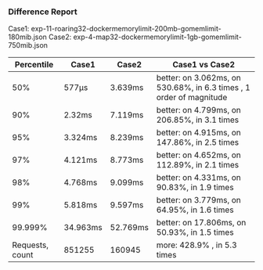 ### Difference Report
Case1: exp-11-roaring32-dockermemorylimit-200mb-gomemlimit-180mib.json
Case2: exp-4-map32-dockermemorylimit-1gb-gomemlimit-750mib.json

|Percentile|Case1|Case2|Case1 vs Case2|
|---|---|---|---|
|50%|577µs|3.639ms|better: on 3.062ms, on 530.68%, in 6.3 times , 1 order of magnitude|
|90%|2.32ms|7.119ms|better: on 4.799ms, on 206.85%, in 3.1 times |
|95%|3.324ms|8.239ms|better: on 4.915ms, on 147.86%, in 2.5 times |
|97%|4.121ms|8.773ms|better: on 4.652ms, on 112.89%, in 2.1 times |
|98%|4.768ms|9.099ms|better: on 4.331ms, on 90.83%, in 1.9 times |
|99%|5.818ms|9.597ms|better: on 3.779ms, on 64.95%, in 1.6 times |
|99.999%|34.963ms|52.769ms|better: on 17.806ms, on 50.93%, in 1.5 times |
|Requests, count|851255|160945|more: 428.9% , in 5.3 times |
